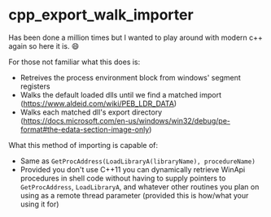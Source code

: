 # cpp_export_walk_importer

Has been done a million times but I wanted to play around with modern c++ again so here it is. :smile:

For those not familiar what this does is:
* Retreives the process environment block from windows' segment registers
* Walks the default loaded dlls until we find a matched import (https://www.aldeid.com/wiki/PEB_LDR_DATA)
* Walks each matched dll's export directory (https://docs.microsoft.com/en-us/windows/win32/debug/pe-format#the-edata-section-image-only)

What this method of importing is capable of:
* Same as `GetProcAddress(LoadLibraryA(libraryName), procedureName)`
* Provided you don't use C++11 you can dynamically retrieve WinApi procedures in shell code without having to supply pointers to `GetProcAddress`, `LoadLibraryA`, and whatever other routines you plan on using as a remote thread parameter (provided this is how/what your using it for)
